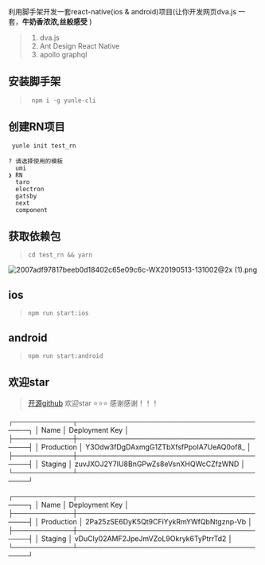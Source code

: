 利用脚手架开发一套react-native(ios & android)项目(让你开发网页dva.js 一套，**牛奶香浓浓,丝般感受** )
> 1. dva.js
> 2. Ant Design React Native
> 3. apollo graphql

## 安装脚手架
> ` npm i -g yunle-cli`

## 创建RN项目
```
 yunle init test_rn

? 请选择使用的模板
  umi
❯ RN
  taro
  electron
  gatsby
  next
  component

```
## 获取依赖包
> `cd test_rn && yarn`

![2007adf97817beeb0d18402c65e09c6c-WX20190513-131002@2x (1).png](http://micro-assests.oss-cn-beijing.aliyuncs.com/2007adf97817beeb0d18402c65e09c6c-WX20190513-131002%402x%20(1).png)

## ios
> `npm run start:ios`

## android
> `npm run start:android`

## 欢迎star
> [开源github](https://github.com/YunLe-CLI/yunle-template-RN) 欢迎star ⭐⭐⭐ 感谢感谢！！！
>

┌────────────┬────────────────────────────────────────┐
│ Name       │ Deployment Key                         │
├────────────┼────────────────────────────────────────┤
│ Production │ Y3Odw3fDgDAxmgG1ZTbXfsfPpoIA7UeAQ0of8_ │
├────────────┼────────────────────────────────────────┤
│ Staging    │ zuvJXOJ2Y7IU8BnGPwZs8eVsnXHQWcCZfzWND  │
└────────────┴────────────────────────────────────────┘

┌────────────┬────────────────────────────────────────┐
│ Name       │ Deployment Key                         │
├────────────┼────────────────────────────────────────┤
│ Production │ 2Pa25zSE6DyK5Qt9CFiYykRmYWfQbNtgznp-Vb │
├────────────┼────────────────────────────────────────┤
│ Staging    │ vDuCly02AMF2JpeJmVZoL9Okryk6TyPtrrTd2  │
└────────────┴────────────────────────────────────────┘